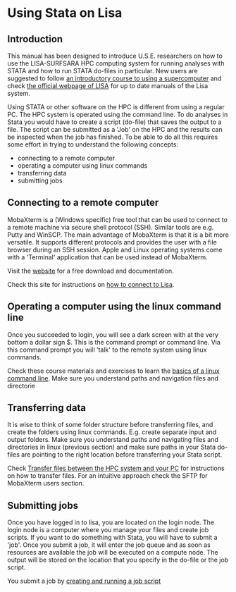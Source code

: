 # Using Stata on Lisa

## Introduction
This manual has been designed to introduce U.S.E. researchers on how to use the LISA-SURFSARA HPC computing system for running analyses with STATA and how to run STATA do-files in particular. New users are suggested to follow [an introductory course to using a supercomputer](https://www.surf.nl/en/agenda/research-and-ict) and check [the official webpage of LISA](https://servicedesk.surfsara.nl/wiki/display/WIKI/Lisa) for up to date manuals of the Lisa system.

Using STATA or other software on the HPC is different from using a regular PC. The HPC system is operated using the command line. To do analyses in Stata you would have to create a script (do-file) that saves the output to a file. The script can be submitted as a 'Job' on the HPC and the results can be inspected when the job has finished. To be able to do all this requires some effort in trying to understand the following concepts:
- connecting to a remote computer
- operating a computer using linux commands
- transferring data
- submitting jobs

## Connecting to a remote computer

MobaXterm is a (Windows specific) free tool that can be used to connect to a remote machine via secure shell protocol (SSH). Similar tools are e.g. Putty and WinSCP. The main advantage of MobaXterm is that it is a bit more versatile. It supports different protocols and provides the user with a file browser during an SSH session.
Apple and Linux operating systems come with a 'Terminal' application that can be used instead of MobaXterm.

Visit the [website](https://mobaxterm.mobatek.net/) for a free download and documentation.

Check this site for instructions on [how to connect to Lisa](https://servicedesk.surfsara.nl/wiki/pages/viewpage.action?pageId=30660216).

## Operating a computer using the linux command line
Once you succeeded to login, you will see a dark screen with at the very bottom a dollar sign $. This is the command prompt or command line. Via this command prompt you will 'talk' to the remote system using linux commands. 

Check these course materials and exercises to learn the [basics of a linux command line](https://swcarpentry.github.io/shell-novice/).
Make sure you understand paths and navigation files and directorie

## Transferring data
It is wise to think of some folder structure before transferring files, and create the folders using linux commands. E.g. create separate input and output folders. 
Make sure you understand paths and navigating files and directories in linux (previous section) and make sure paths in your Stata do-files are pointing to the right location before transferring your Stata script.

Check [Transfer files between the HPC system and your PC](https://servicedesk.surfsara.nl/wiki/pages/viewpage.action?pageId=30660216) for instructions on how to transfer files. For an intuitive approach check the SFTP for MobaXterm users section.

## Submitting jobs
Once you have logged in to lisa, you are located on the login node. The login node is a computer where you manage your files and create job scripts. If you want to do something with Stata, you will have to submit a 'job'. Once you submit a job, it will enter the job queue and as soon as resources are available the job will be executed on a compute node. The output will be stored on the location that you specify in the do-file or the job script.

You submit a job by [creating and running a job script](https://servicedesk.surfsara.nl/wiki/display/WIKI/Creating+and+running+jobs)




